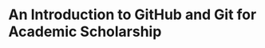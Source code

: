 An Introduction to GitHub and Git for Academic Scholarship
==========================================================


